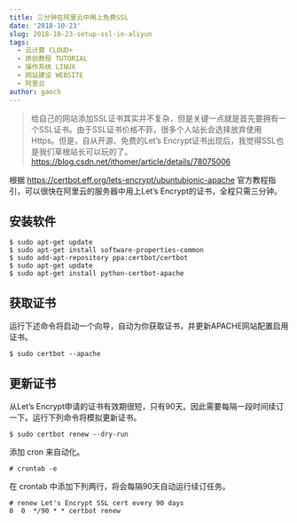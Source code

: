 ```yaml
---
title: 三分钟在阿里云中用上免费SSL
date: '2018-10-23'
slug: 2018-10-23-setup-ssl-in-aliyun
tags:
  - 云计算 CLOUD+
  - 原创教程 TUTORIAL
  - 操作系统 LINUX
  - 网站建设 WEBSITE
  - 阿里云
author: gaoch
---
```



> 给自己的网站添加SSL证书其实并不复杂，但是关键一点就是首先要拥有一个SSL证书。由于SSL证书价格不菲，很多个人站长会选择放弃使用Https。但是，自从开源、免费的Let’s
> Encrypt证书出现后，我觉得SSL也是我们草根站长可以玩的了。
> https://blog.csdn.net/ithomer/article/details/78075006

根据 https://certbot.eff.org/lets-encrypt/ubuntubionic-apache
官方教程指引，可以很快在阿里云的服务器中用上Let’s
Encrypt的证书，全程只需三分钟。

## 安装软件

``` lang:sh
$ sudo apt-get update
$ sudo apt-get install software-properties-common
$ sudo add-apt-repository ppa:certbot/certbot
$ sudo apt-get update
$ sudo apt-get install python-certbot-apache
```

## 获取证书

运行下述命令将启动一个向导，自动为你获取证书，并更新APACHE网站配置启用证书。

``` lang:sh
$ sudo certbot --apache
```

## 更新证书

从Let’s
Encrypt申请的证书有效期很短，只有90天。因此需要每隔一段时间续订一下。运行下列命令将模拟更新证书。

``` lang:sh
$ sudo certbot renew --dry-run
```

添加 cron 来自动化。

``` lang:sh
# crontab -e
```

在 crontab 中添加下列两行，将会每隔90天自动运行续订任务。

``` wp-block-preformatted
# renew Let's Encrypt SSL cert every 90 days
0  0  */90 * * certbot renew
```
